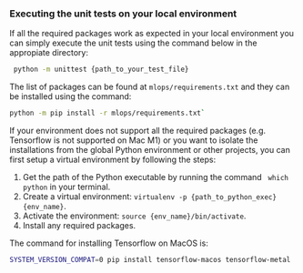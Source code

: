 <!--
Copyright (C) 2023 Siemens AG

SPDX-License-Identifier: MIT
-->

### Executing the unit tests on your local environment

If all the required packages work as expected in your local environment you can simply execute the unit tests using the command below in the appropiate directory:

```sh
 python -m unittest {path_to_your_test_file}
```

The list of packages can be found at `mlops/requirements.txt` and they can be installed using the command:
```sh
python -m pip install -r mlops/requirements.txt`
```

If your environment does not support all the required packages (e.g. Tensorflow is not supported on Mac M1) or you want to isolate the installations from the global Python environment or other projects, you can first setup a virtual environment by following the steps:

1. Get the path of the Python executable by running the command `
which python` in your terminal.
1. Create a virtual environment: `virtualenv -p {path_to_python_exec} {env_name}`.
1. Activate the environment: `source {env_name}/bin/activate`.
1. Install any required packages.

The command for installing Tensorflow on MacOS is:

```sh
SYSTEM_VERSION_COMPAT=0 pip install tensorflow-macos tensorflow-metal
```

